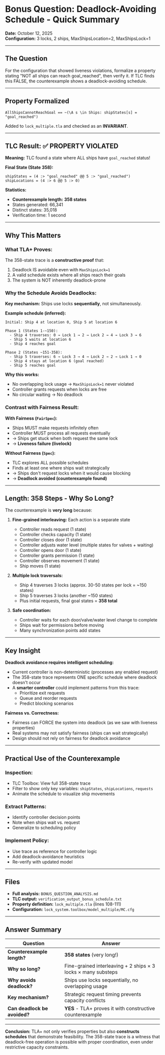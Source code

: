 # Bonus Question: Deadlock-Avoiding Schedule - Quick Summary

**Date:** October 12, 2025  
**Configuration:** 3 locks, 2 ships, MaxShipsLocation=2, MaxShipsLock=1

---

## The Question

For the configuration that showed liveness violations, formalize a property stating "NOT all ships can reach goal_reached", then verify it. If TLC finds this FALSE, the counterexample shows a deadlock-avoiding schedule.

---

## Property Formalized

```tla
AllShipsCannotReachGoal == ~(\A s \in Ships: shipStates[s] = "goal_reached")
```

Added to `lock_multiple.tla` and checked as an **INVARIANT**.

---

## TLC Result: ✅ **PROPERTY VIOLATED**

**Meaning:** TLC found a state where ALL ships have `goal_reached` status!

**Final State (State 358):**
```tla
shipStates = (4 :> "goal_reached" @@ 5 :> "goal_reached")
shipLocations = (4 :> 6 @@ 5 :> 0)
```

**Statistics:**
- **Counterexample length:** **358 states**
- States generated: 66,341
- Distinct states: 35,018
- Verification time: 1 second

---

## Why This Matters

### **What TLA+ Proves:**

The 358-state trace is a **constructive proof** that:
1. Deadlock IS avoidable even with `MaxShipsLock=1`
2. A valid schedule exists where all ships reach their goals
3. The system is NOT inherently deadlock-prone

### **Why the Schedule Avoids Deadlocks:**

**Key mechanism:** Ships use locks **sequentially**, not simultaneously.

**Example schedule (inferred):**
```
Initial: Ship 4 at location 0, Ship 5 at location 6

Phase 1 (States 1-~150):
  - Ship 4 traverses: 0 → Lock 1 → 2 → Lock 2 → 4 → Lock 3 → 6
  - Ship 5 waits at location 6
  - Ship 4 reaches goal

Phase 2 (States ~151-358):
  - Ship 5 traverses: 6 → Lock 3 → 4 → Lock 2 → 2 → Lock 1 → 0
  - Ship 4 stays at location 6 (goal reached)
  - Ship 5 reaches goal
```

**Why this works:**
- No overlapping lock usage → `MaxShipsLock=1` never violated
- Controller grants requests when locks are free
- No circular waiting → No deadlock

### **Contrast with Fairness Result:**

**With Fairness (`FairSpec`):**
- Ships MUST make requests infinitely often
- Controller MUST process all requests eventually
- → Ships get stuck when both request the same lock
- → **Liveness failure (livelock)**

**Without Fairness (`Spec`):**
- TLC explores ALL possible schedules
- Finds at least one where ships wait strategically
- → Ships don't request locks when it would cause blocking
- → **Deadlock avoided (counterexample found)**

---

## Length: 358 Steps - Why So Long?

The counterexample is **very long** because:

1. **Fine-grained interleaving:** Each action is a separate state
   - Controller reads request (1 state)
   - Controller checks capacity (1 state)
   - Controller closes door (1 state)
   - Controller adjusts water level (multiple states for valves + waiting)
   - Controller opens door (1 state)
   - Controller grants permission (1 state)
   - Controller observes movement (1 state)
   - Ship moves (1 state)

2. **Multiple lock traversals:**
   - Ship 4 traverses 3 locks (approx. 30-50 states per lock = ~150 states)
   - Ship 5 traverses 3 locks (another ~150 states)
   - Plus initial requests, final goal states = **358 total**

3. **Safe coordination:**
   - Controller waits for each door/valve/water level change to complete
   - Ships wait for permissions before moving
   - Many synchronization points add states

---

## Key Insight

**Deadlock avoidance requires intelligent scheduling:**
- Current controller is non-deterministic (processes any enabled request)
- The 358-state trace represents ONE specific schedule where deadlock doesn't occur
- A **smarter controller** could implement patterns from this trace:
  - Prioritize exit requests
  - Queue and reorder requests
  - Predict blocking scenarios

**Fairness vs. Correctness:**
- Fairness can FORCE the system into deadlock (as we saw with liveness properties)
- Real systems may not satisfy fairness (ships can wait strategically)
- Design should not rely on fairness for deadlock avoidance

---

## Practical Use of the Counterexample

### **Inspection:**
- TLC Toolbox: View full 358-state trace
- Filter to show only key variables: `shipStates`, `shipLocations`, `requests`
- Animate the schedule to visualize ship movements

### **Extract Patterns:**
- Identify controller decision points
- Note when ships wait vs. request
- Generalize to scheduling policy

### **Implement Policy:**
- Use trace as reference for controller logic
- Add deadlock-avoidance heuristics
- Re-verify with updated model

---

## Files

- **Full analysis:** `BONUS_QUESTION_ANALYSIS.md`
- **TLC output:** `verification_output_bonus_schedule.txt`
- **Property definition:** `lock_multiple.tla` (lines 108-111)
- **Configuration:** `lock_system.toolbox/model_multiple/MC.cfg`

---

## Answer Summary

| Question | Answer |
|----------|--------|
| **Counterexample length?** | **358 states** (very long!) |
| **Why so long?** | Fine-grained interleaving + 2 ships × 3 locks × many substeps |
| **Why avoids deadlock?** | Ships use locks sequentially, no overlapping usage |
| **Key mechanism?** | Strategic request timing prevents capacity conflicts |
| **Can deadlock be avoided?** | **YES** - TLA+ proves it with constructive counterexample |

---

**Conclusion:** TLA+ not only verifies properties but also **constructs schedules** that demonstrate feasibility. The 358-state trace is a witness that deadlock-free operation is possible with proper coordination, even under restrictive capacity constraints.
